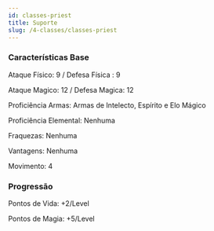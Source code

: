 ```yaml
---
id: classes-priest
title: Suporte
slug: /4-classes/classes-priest
---
```


### Características Base

Ataque Físico: 9  / Defesa Física : 9

Ataque Magico: 12 / Defesa Magica: 12

Proficiência Armas: Armas de Intelecto, Espírito e Elo Mágico

Proficiência Elemental: Nenhuma

Fraquezas: Nenhuma

Vantagens: Nenhuma

Movimento: 4

### Progressão

Pontos de Vida: +2/Level

Pontos de Magia: +5/Level
